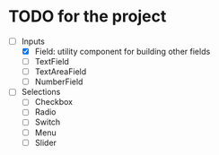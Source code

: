 # TODO for the project

- [ ] Inputs
  - [x] Field: utility component for building other fields
  - [ ] TextField
  - [ ] TextAreaField
  - [ ] NumberField
- [ ] Selections
  - [ ] Checkbox
  - [ ] Radio
  - [ ] Switch
  - [ ] Menu
  - [ ] Slider
